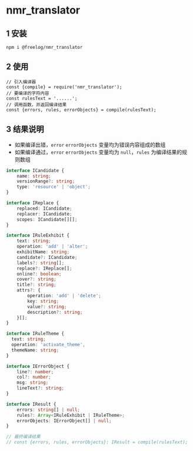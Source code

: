 # nmr_translator

## 1 安装

```
npm i @freelog/nmr_translator
```

## 2 使用

```
// 引入编译器
const {compile} = require('nmr_translator');
// 要编译的字符内容
const rulesText = '......';
// 调用函数，并返回编译结果
const {errors, rules, errorObjects} = compile(rulesText);
```

<!-- **注：规则语法概要** -->

## 3 结果说明
- 如果编译出错，```error``` ```errorObjects``` 变量均为错误内容组成的数组
- 如果编译通过，```error```  ```errorObjects``` 变量均为 ```null```，```rules``` 为编译结果的规则数组


```typescript
interface ICandidate {
    name: string;
    versionRange?: string;
    type: 'resource' | 'object';
}

interface IReplace {
    replaced: ICandidate;
    replacer: ICandidate;
    scopes: ICandidate[][];
}

interface IRuleExhibit {
    text: string;
    operation: 'add' | 'alter';
    exhibitName: string;
    candidate?: ICandidate;
    labels?: string[];
    replace?: IReplace[];
    online?: boolean;
    cover?: string;
    title?: string;
    attrs?: {
        operation: 'add' | 'delete'; 
        key: string;
        value?: string;
        description?: string;
    }[];
}

interface IRuleTheme {
  text: string;
  operation: 'activate_theme',
  themeName: string;
}

interface IErrorObject {
    line?: number;
    col?: number;
    msg: string;
    lineText?: string;
}

interface IResult {
    errors: string[] | null;
    rules?: Array<IRuleExhibit | IRuleTheme>;
    errorObjects: IErrorObject[] | null;
}

// 最终编译结果
// const {errors, rules, errorObjects}: IResult = compile(rulesText);
```
